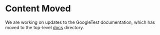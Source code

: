 # Content Moved

We are working on updates to the GoogleTest documentation, which has moved to
the top-level [docs](../../../../../../../../gtest/docs) directory.
